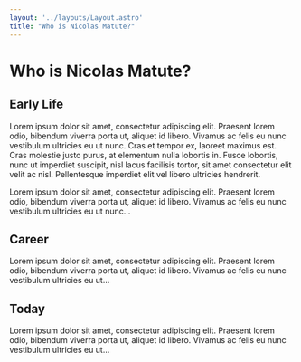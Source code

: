 ```yaml
---
layout: '../layouts/Layout.astro'
title: "Who is Nicolas Matute?"
---
```


<main>

# Who is Nicolas Matute?

## Early Life
Lorem ipsum dolor sit amet, consectetur adipiscing elit. Praesent lorem odio, bibendum
viverra porta ut, aliquet id libero. Vivamus ac felis eu nunc vestibulum ultricies eu ut
nunc. Cras et tempor ex, laoreet maximus est. Cras molestie justo purus, at elementum nulla
lobortis in. Fusce lobortis, nunc ut imperdiet suscipit, nisl lacus facilisis tortor, sit
amet consectetur elit velit ac nisl. Pellentesque imperdiet elit vel libero ultricies
hendrerit.

Lorem ipsum dolor sit amet, consectetur adipiscing elit. Praesent lorem odio, bibendum
viverra porta ut, aliquet id libero. Vivamus ac felis eu nunc vestibulum ultricies eu ut
nunc...

## Career
Lorem ipsum dolor sit amet, consectetur adipiscing elit. Praesent lorem odio, bibendum
viverra porta ut, aliquet id libero. Vivamus ac felis eu nunc vestibulum ultricies eu ut...

## Today
Lorem ipsum dolor sit amet, consectetur adipiscing elit. Praesent lorem odio, bibendum
viverra porta ut, aliquet id libero. Vivamus ac felis eu nunc vestibulum ultricies eu ut...

</main>